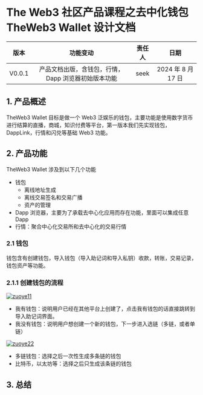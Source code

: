 # The Web3 社区产品课程之去中化钱包 TheWeb3 Wallet 设计文档


|      版本     |                                           功能变动       |      责任人     |       日期        |
|:-------------:|:------------------------------------------------------:|:--------------:|:-----------------:|
|      V0.0.1   |      产品文档出版，含钱包，行情，Dapp 浏览器初始版本功能       |      seek      | 2024 年 8 月 17 日 |


## 1. 产品概述
TheWeb3 Wallet 目标是做一个 Web3 泛娱乐的钱包，主要功能是使用数字货币进行结算的直播，商城，知识付费等平台，第一版本我们先实现钱包，DappLink，行情和闪兑等基础 Web3 功能。

## 2. 产品功能
TheWeb3 Wallet 涉及到以下几个功能
- 钱包
  - 离线地址生成
  - 离线交易签名和交易广播
  - 资产的管理
- Dapp 浏览器，主要为了承载去中心化应用而存在功能，里面可以集成任意 Dapp
- 行情：聚合中心化交易所和去中心化的交易行情

### 2.1 钱包
钱包含有创建钱包，导入钱包（导入助记词和导入私钥）收款，转账，交易记录，钱包资产等功能。

### 2.1.1 创建钱包的流程
[![zuoye11](https://github.com/the-web3/web3-product/blob/main/assets/zuoye11.png)](https://github.com/the-web3/web3-product)

- 我有钱包：说明用户已经在其他平台上创建了，点击我有钱包的话直接跳转到导入助记词界面。
- 我没有钱包：说明用户想创建一个新的钱包，下一步进入选链（多链，或者单链）

[![zuoye22](https://github.com/the-web3/web3-product/blob/main/assets/zuoye22.png)](https://github.com/the-web3/web3-product)
- 多链钱包：选择之后一次性生成多条链的钱包
- 比特币，以太坊等：选择之后只生成该条链的钱包

## 3. 总结
